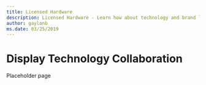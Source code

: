 ```yaml
---
title: Licensed Hardware
description: Licensed Hardware - Learn how about technology and brand licensing for Xbox and Surface devices.
author: gaylonb
ms.date: 03/25/2019
---
```


# Display Technology Collaboration

Placeholder page
